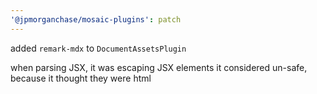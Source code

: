 ```yaml
---
'@jpmorganchase/mosaic-plugins': patch
---
```


added `remark-mdx` to `DocumentAssetsPlugin`

when parsing JSX, it was escaping JSX elements it considered un-safe, because it thought they were html
